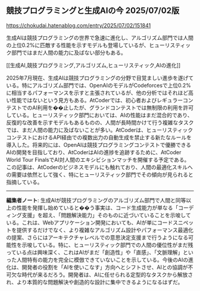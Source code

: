 ## 競技プログラミングと生成AIの今 2025/07/02版

https://chokudai.hatenablog.com/entry/2025/07/02/151841

生成AIは競技プログラミングの世界で急速に進化し、アルゴリズム部門では人間の上位0.2%に匹敵する性能を示すモデルも登場しているが、ヒューリスティック部門ではまだ人間の能力に及ばない部分もある。

[[生成AI,競技プログラミング,アルゴリズム,ヒューリスティック,AIの進化]]

2025年7月現在、生成AIは競技プログラミングの分野で目覚ましい進歩を遂げている。特にアルゴリズム部門では、OpenAIのモデルがCodeforcesで上位0.2%に相当するパフォーマンスを示すと主張されているが、他の分析ではそれほど高い性能ではないという見方もある。AtCoderでは、初心者およびレギュラーコンテストでのAI利用を��止したが、グランドコンテストでは無制限の利用を許可している。ヒューリスティック部門においては、AIの性能はまだ混合的であり、反復的な改善を示すモデルもあるものの、人間が長時間かけて行う複雑なタスクでは、まだ人間の能力に及ばないことが多い。AtCoderは、ヒューリスティックコンテストにおけるAPI経由での複数出力の自動生成を禁止する新たなルールを導入した。将来的には、OpenAIは競技プログラミングコンテストで優勝できるAIの開発を目指しており、AtCoderはAIの進捗を追跡するために、AtCoder World Tour FinalsでAI対人間のエキシビションマッチを開催する予定である。この記事は、AtCoderのビジネスモデルにも触れており、人間の最適化スキルへの需要は依然として強く、特にヒューリスティック部門でその傾向が見られると指摘している。

---

**編集者ノート**: 生成AIが競技プログラミングのアルゴリズム部門で人間と同等以上の性能を発揮し始めていると��う事実は、コード生成能力が単なる「コーディング支援」を超え、「問題解決能力」そのものに近づいていることを示唆している。これは、Webアプリケーション開発においても、AIが単にコードスニペットを提供するだけでなく、より複雑なアルゴリズム設計やパフォーマンス最適化の提案、さらにはアーキテクチャレベルでの意思決定支援まで行うようになる可能性を示唆している。特に、ヒューリスティック部門での人間の優位性がまだ残っている点は興味深く、これはAIがまだ「創造性」や「直感」、「文脈理解」といった人間特有の能力を完全に模倣できていないことを示している。今後のAIの進化は、開発者の役割を「AIを使いこなす」方向へとシフトさせ、AIとの協調が不可欠な時代が来るだろう。開発者は、AIに任せられる定型的なタスクから解放され、より本質的な問題解決や創造的な設計に集中できるようになるはずだ。